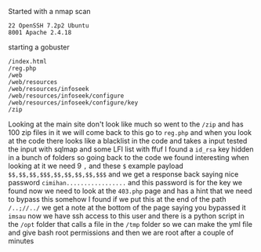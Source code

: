 Started with a nmap scan
```
22 OpenSSH 7.2p2 Ubuntu
8001 Apache 2.4.18
```
starting a gobuster 
```
/index.html
/reg.php
/web 
/web/resources
/web/resources/infoseek
/web/resources/infoseek/configure
/web/resources/infoseek/configure/key
/zip
```
Looking at the main site don't look like much so went to the `/zip` and has 100 zip files in it we will come back to this go to `reg.php` and when you look at the code there looks like a blacklist in the code and takes a input tested the input with sqlmap and some LFI list with ffuf I found a `id_rsa` key hidden in a bunch of folders so going back to the code we found interesting when looking at it we need 9 `,` and these `$` example payload `$$,$$,$$,$$$,$$,$$,$$,$$,$$$` and we get a response back saying nice password `cimihan.................` and this password is for the key we found now we need to look at the `403.php` page and has a hint that we need to bypass this somehow I found if we put this at the end of the path `/..;//../` we get a note at the bottom of the page saying you bypassed it `imsau` now we have ssh access to this user and there is a python script in the `/opt` folder that calls a file in the `/tmp` folder so we can make the yml file and give bash root permissions and then we are root after a couple of minutes 